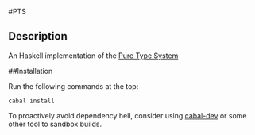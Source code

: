 #PTS

## Description

An Haskell implementation of the [Pure Type
System](http://ncatlab.org/nlab/show/pure+type+system)

##Installation

Run the following commands at the top:

```
cabal install
```

To proactively avoid dependency hell, consider using
[cabal-dev](https://github.com/creswick/cabal-dev) or some other
tool to sandbox builds.
